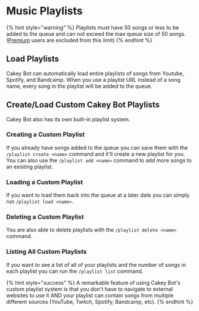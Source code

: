 # Music Playlists

{% hint style="warning" %}
Playlists must have 50 songs or less to be added to the queue and can not exceed the max queue size of 50 songs. ([Premium](https://cakeybot.app/premium.php) users are excluded from this limit)
{% endhint %}

## Load Playlists

Cakey Bot can automatically load entire playlists of songs from Youtube, Spotify, and Bandcamp. When you use a playlist URL instead of a song name, every song in the playlist will be added to the queue.

## Create/Load Custom Cakey Bot Playlists

Cakey Bot also has its own built-in playlist system.&#x20;

### Creating a Custom Playlist

If you already have songs added to the queue you can save them with the `/playlist create <name>` command and it'll create a new playlist for you. You can also use the `/playlist add <name>` command to add more songs to an existing playlist.

### Loading a Custom Playlist

If you want to load them back into the queue at a later date you can simply run `/playlist load <name>`.&#x20;

### Deleting a Custom Playlist

You are also able to delete playlists with the `/playlist delete <name>` command.&#x20;

### Listing All Custom Playlists

If you want to see a list of all of your playlists and the number of songs in each playlist you can run the `/playlist list` command.

{% hint style="success" %}
A remarkable feature of using Cakey Bot's custom playlist system is that you don't have to navigate to external websites to use it AND your playlist can contain songs from multiple different sources (YouTube, Twitch, Spotify, Bandcamp, etc).
{% endhint %}
